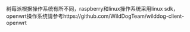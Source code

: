 树莓派根据操作系统有所不同，raspberry和linux操作系统采用linux sdk，openwrt操作系统请参考https://github.com/WildDogTeam/wilddog-client-openwrt